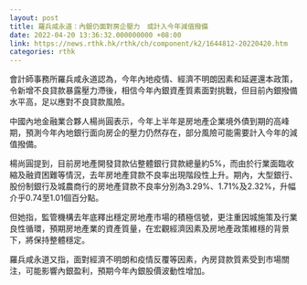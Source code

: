 ```yaml
---
layout: post
title: 羅兵咸永道：內銀仍面對房企壓力　或計入今年減值撥備
date: 2022-04-20 13:36:32.000000000 +08:00
link: https://news.rthk.hk/rthk/ch/component/k2/1644812-20220420.htm
categories: rthk
---
```


會計師事務所羅兵咸永道認為，今年內地疫情、經濟不明朗因素和延遲還本政策，令新增不良貸款暴露壓力滯後，相信今年內銀資產質素面對挑戰，但目前內銀撥備水平高，足以應對不良貸款風險。

中國內地金融業合夥人楊尚圓表示，今年上半年是房地產企業境外債到期的高峰期，預測今年內地銀行面向房企的壓力仍然存在，部分風險可能需要計入今年的減值撥備。

楊尚圓提到，目前房地產開發貸款佔整體銀行貸款總量約5%，而由於行業面臨收縮及融資困難等情況，去年房地產貸款不良率出現階段性上升。期內，大型銀行、股份制銀行及城農商行的房地產貸款不良率分別為3.29%、1.71%及2.32%，升幅介乎0.74至1.01個百分點。

但她指，監管機構去年底釋出穩定房地產市場的積極信號，更注重因城施策及行業良性循環，預期房地產業的資產質量，在宏觀經濟因素及房地產政策維穩的背景下，將保持整體穩定。

羅兵咸永道又指，面對經濟不明朗和疫情反覆等因素，內房貸款質素受到市場關注，可能影響內銀盈利，預期今年內銀股價波動性增加。
